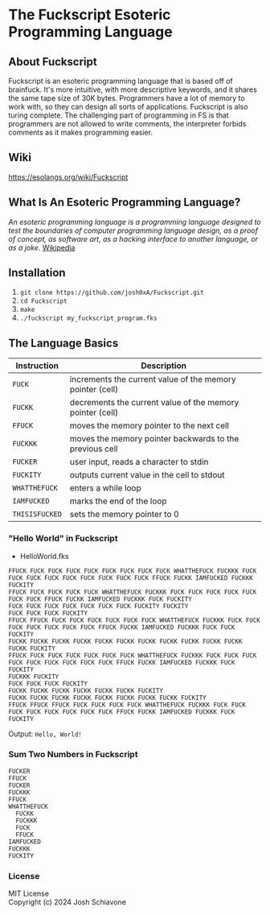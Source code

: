 # The Fuckscript Esoteric Programming Language 

## About Fuckscript
Fuckscript is an esoteric programming language that is based off of brainfuck. It's more intuitive, with more descriptive keywords, and it shares the same tape size of 30K bytes. Programmers have a lot of memory to work with, so they can design all sorts of applications. Fuckscript is also turing complete. The challenging part of programming in FS is that programmers are not allowed to write comments, the interpreter forbids comments as it makes programming easier.<br/>

## Wiki
https://esolangs.org/wiki/Fuckscript

## What Is An Esoteric Programming Language?
*An esoteric programming language is a programming language designed to test the boundaries of computer programming language design, as a proof of concept, as software art, as a hacking interface to another language, or as a joke.* <a href="https://en.wikipedia.org/wiki/Esoteric_programming_language">Wikipedia</a><br/>

## Installation
1. ``git clone https://github.com/josh0xA/Fuckscript.git``<br/>
2. ``cd Fuckscript``<br/>
3. ``make``<br/>
4. ``./fuckscript my_fuckscript_program.fks``<br/>

## The Language Basics
| Instruction | Description |
| --- | --- |
| `FUCK` | increments the current value of the memory pointer (cell)|
| `FUCKK` | decrements the current value of the memory pointer (cell) |
| `FFUCK` | moves the memory pointer to the next cell |
| `FUCKKK` | moves the memory pointer backwards to the previous cell|
| `FUCKER` | user input, reads a character to stdin |
| `FUCKITY` | outputs current value in the cell to stdout |
| `WHATTHEFUCK` | enters a while loop |
| `IAMFUCKED` | marks the end of the loop |
| `THISISFUCKED` | sets the memory pointer to 0 |

### "Hello World" in Fuckscript
- HelloWorld.fks <br/>
```
FFUCK FUCK FUCK FUCK FUCK FUCK FUCK FUCK FUCK WHATTHEFUCK FUCKKK FUCK FUCK FUCK FUCK FUCK FUCK FUCK FUCK FUCK FFUCK FUCKK IAMFUCKED FUCKKK FUCKITY
FFUCK FUCK FUCK FUCK FUCK WHATTHEFUCK FUCKKK FUCK FUCK FUCK FUCK FUCK FUCK FUCK FFUCK FUCKK IAMFUCKED FUCKKK FUCK FUCKITY
FUCK FUCK FUCK FUCK FUCK FUCK FUCK FUCKITY FUCKITY
FUCK FUCK FUCK FUCKITY
FFUCK FFUCK FUCK FUCK FUCK FUCK FUCK FUCK WHATTHEFUCK FUCKKK FUCK FUCK FUCK FUCK FUCK FUCK FUCK FFUCK FUCKK IAMFUCKED FUCKKK FUCK FUCK FUCKITY
FUCKK FUCKK FUCKK FUCKK FUCKK FUCKK FUCKK FUCKK FUCKK FUCKK FUCKK FUCKK FUCKITY
FFUCK FUCK FUCK FUCK FUCK FUCK FUCK WHATTHEFUCK FUCKKK FUCK FUCK FUCK FUCK FUCK FUCK FUCK FUCK FUCK FFUCK FUCKK IAMFUCKED FUCKKK FUCK FUCKITY
FUCKKK FUCKITY
FUCK FUCK FUCK FUCKITY
FUCKK FUCKK FUCKK FUCKK FUCKK FUCKK FUCKITY
FUCKK FUCKK FUCKK FUCKK FUCKK FUCKK FUCKK FUCKK FUCKITY
FFUCK FFUCK FFUCK FUCK FUCK FUCK FUCK WHATTHEFUCK FUCKKK FUCK FUCK FUCK FUCK FUCK FUCK FUCK FUCK FFUCK FUCKK IAMFUCKED FUCKKK FUCK FUCKITY

```
Output: ``Hello, World!``<br/>

### Sum Two Numbers in Fuckscript
```
FUCKER
FFUCK
FUCKER
FUCKKK
FFUCK
WHATTHEFUCK
  FUCKK
  FUCKKK
  FUCK
  FFUCK
IAMFUCKED
FUCKKK
FUCKITY
```

### License
MIT License <br/>
Copyright (c) 2024 Josh Schiavone

